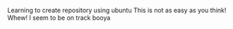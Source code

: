 Learning to create repository using ubuntu
This is not as easy as you think! Whew!
I seem to be on track
booya

